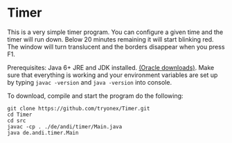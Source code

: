 # Timer

This is a very simple timer program. You can configure a given time and the timer will run down. Below 20 minutes remaining it will start blinking red. The window will turn translucent and the borders disappear when you press F1.

Prerequisites: Java 6+ JRE and JDK installed. [(Oracle downloads)](https://www.oracle.com/java/technologies/javase-downloads.html). Make sure that everything is working and your environment variables are set up by typing ```javac -version``` and ```java -version``` into console. 

To download, compile and start the program do the following:
```
git clone https://github.com/tryonex/Timer.git
cd Timer
cd src
javac -cp . ./de/andi/timer/Main.java
java de.andi.timer.Main
```


